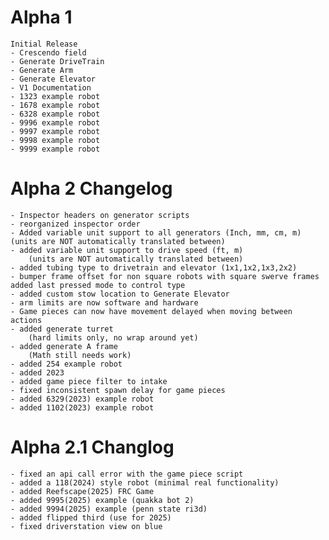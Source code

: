 # Alpha 1
	Initial Release
	- Crescendo field
	- Generate DriveTrain
	- Generate Arm
	- Generate Elevator
	- V1 Documentation
	- 1323 example robot
	- 1678 example robot
	- 6328 example robot
	- 9996 example robot
	- 9997 example robot
	- 9998 example robot
	- 9999 example robot
# Alpha 2 Changelog
	- Inspector headers on generator scripts
	- reorganized inspector order
	- Added variable unit support to all generators (Inch, mm, cm, m)
	(units are NOT automatically translated between)
	- added variable unit support to drive speed (ft, m)
		(units are NOT automatically translated between)
	- added tubing type to drivetrain and elevator (1x1,1x2,1x3,2x2)
	- bumper frame offset for non square robots with square swerve frames
	added last pressed mode to control type
	- added custom stow location to Generate Elevator
	- arm limits are now software and hardware
	- Game pieces can now have movement delayed when moving between actions
	- added generate turret
		(hard limits only, no wrap around yet)
	- added generate A frame
		(Math still needs work)
	- added 254 example robot
	- added 2023
	- added game piece filter to intake
	- fixed inconsistent spawn delay for game pieces
	- added 6329(2023) example robot
	- added 1102(2023) example robot
 # Alpha 2.1 Changlog
 	- fixed an api call error with the game piece script
	- added a 118(2024) style robot (minimal real functionality)
	- added Reefscape(2025) FRC Game
	- added 9995(2025) example (quakka bot 2)
	- added 9994(2025) example (penn state ri3d)
	- added flipped third (use for 2025)
	- fixed driverstation view on blue
